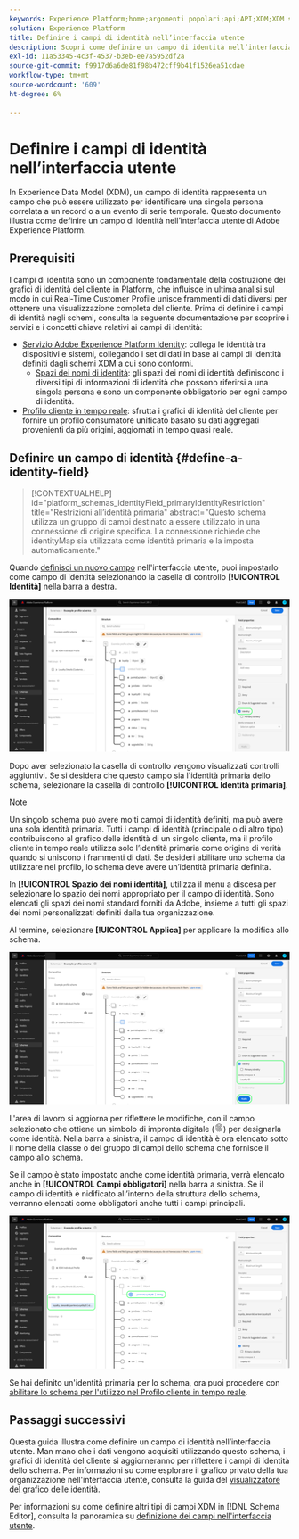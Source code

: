 ```yaml
---
keywords: Experience Platform;home;argomenti popolari;api;API;XDM;XDM system;experience data model;data model;ui;workspace;identity;field;
solution: Experience Platform
title: Definire i campi di identità nell’interfaccia utente
description: Scopri come definire un campo di identità nell’interfaccia utente di Experience Platform.
exl-id: 11a53345-4c3f-4537-b3eb-ee7a5952df2a
source-git-commit: f9917d6a6de81f98b472cff9b41f1526ea51cdae
workflow-type: tm+mt
source-wordcount: '609'
ht-degree: 6%

---
```


# Definire i campi di identità nell’interfaccia utente

In Experience Data Model (XDM), un campo di identità rappresenta un campo che può essere utilizzato per identificare una singola persona correlata a un record o a un evento di serie temporale. Questo documento illustra come definire un campo di identità nell’interfaccia utente di Adobe Experience Platform.

## Prerequisiti

I campi di identità sono un componente fondamentale della costruzione dei grafici di identità del cliente in Platform, che influisce in ultima analisi sul modo in cui Real-Time Customer Profile unisce frammenti di dati diversi per ottenere una visualizzazione completa del cliente. Prima di definire i campi di identità negli schemi, consulta la seguente documentazione per scoprire i servizi e i concetti chiave relativi ai campi di identità:

* [Servizio Adobe Experience Platform Identity](../../../identity-service/home.md): collega le identità tra dispositivi e sistemi, collegando i set di dati in base ai campi di identità definiti dagli schemi XDM a cui sono conformi.
   * [Spazi dei nomi di identità](../../../identity-service/features/namespaces.md): gli spazi dei nomi di identità definiscono i diversi tipi di informazioni di identità che possono riferirsi a una singola persona e sono un componente obbligatorio per ogni campo di identità.
* [Profilo cliente in tempo reale](../../../profile/home.md): sfrutta i grafici di identità del cliente per fornire un profilo consumatore unificato basato su dati aggregati provenienti da più origini, aggiornati in tempo quasi reale.

## Definire un campo di identità {#define-a-identity-field}

>[!CONTEXTUALHELP]
>id="platform_schemas_identityField_primaryIdentityRestriction"
>title="Restrizioni all’identità primaria"
>abstract="Questo schema utilizza un gruppo di campi destinato a essere utilizzato in una connessione di origine specifica. La connessione richiede che identityMap sia utilizzata come identità primaria e la imposta automaticamente."

Quando [definisci un nuovo campo](./overview.md#define) nell&#39;interfaccia utente, puoi impostarlo come campo di identità selezionando la casella di controllo **[!UICONTROL Identità]** nella barra a destra.

![](../../images/ui/fields/special/identity.png)

Dopo aver selezionato la casella di controllo vengono visualizzati controlli aggiuntivi. Se si desidera che questo campo sia l&#39;identità primaria dello schema, selezionare la casella di controllo **[!UICONTROL Identità primaria]**.

>[!NOTE]
>
>Un singolo schema può avere molti campi di identità definiti, ma può avere una sola identità primaria. Tutti i campi di identità (principale o di altro tipo) contribuiscono al grafico delle identità di un singolo cliente, ma il profilo cliente in tempo reale utilizza solo l’identità primaria come origine di verità quando si uniscono i frammenti di dati. Se desideri abilitare uno schema da utilizzare nel profilo, lo schema deve avere un’identità primaria definita.

In **[!UICONTROL Spazio dei nomi identità]**, utilizza il menu a discesa per selezionare lo spazio dei nomi appropriato per il campo di identità. Sono elencati gli spazi dei nomi standard forniti da Adobe, insieme a tutti gli spazi dei nomi personalizzati definiti dalla tua organizzazione.

Al termine, selezionare **[!UICONTROL Applica]** per applicare la modifica allo schema.

![](../../images/ui/fields/special/identity-config.png)

L&#39;area di lavoro si aggiorna per riflettere le modifiche, con il campo selezionato che ottiene un simbolo di impronta digitale (![](../../images/ui/fields/special/identity-symbol.png)) per designarla come identità. Nella barra a sinistra, il campo di identità è ora elencato sotto il nome della classe o del gruppo di campi dello schema che fornisce il campo allo schema.

Se il campo è stato impostato anche come identità primaria, verrà elencato anche in **[!UICONTROL Campi obbligatori]** nella barra a sinistra. Se il campo di identità è nidificato all’interno della struttura dello schema, verranno elencati come obbligatori anche tutti i campi principali.

![](../../images/ui/fields/special/identity-applied.png)

Se hai definito un&#39;identità primaria per lo schema, ora puoi procedere con [abilitare lo schema per l&#39;utilizzo nel Profilo cliente in tempo reale](../resources/schemas.md#profile).

## Passaggi successivi

Questa guida illustra come definire un campo di identità nell’interfaccia utente. Man mano che i dati vengono acquisiti utilizzando questo schema, i grafici di identità del cliente si aggiorneranno per riflettere i campi di identità dello schema. Per informazioni su come esplorare il grafico privato della tua organizzazione nell&#39;interfaccia utente, consulta la guida del [visualizzatore del grafico delle identità](../../../identity-service/features/identity-graph-viewer.md).

Per informazioni su come definire altri tipi di campi XDM in [!DNL Schema Editor], consulta la panoramica su [definizione dei campi nell&#39;interfaccia utente](./overview.md#special).
